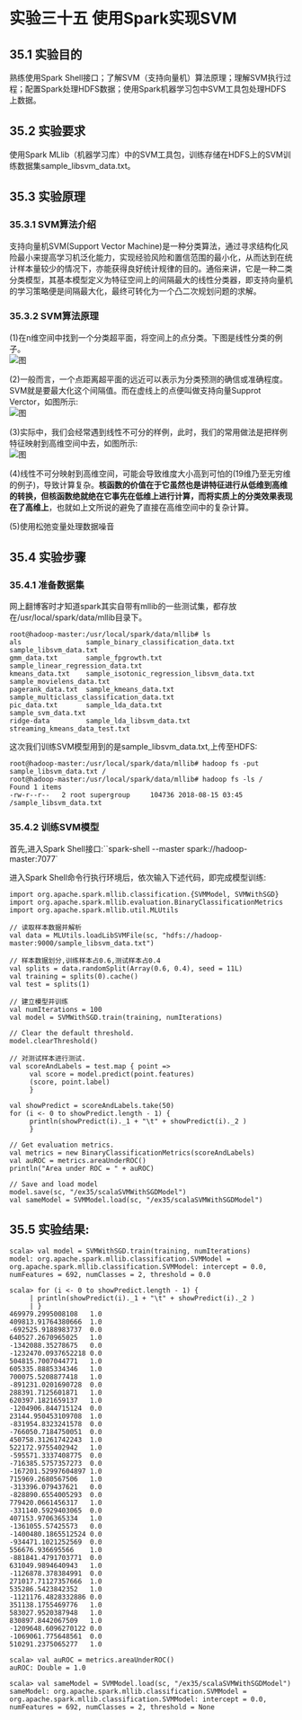 ﻿# 实验三十五 使用Spark实现SVM

## 35.1 实验目的  
熟练使用Spark Shell接口；了解SVM（支持向量机）算法原理；理解SVM执行过程；配置Spark处理HDFS数据；使用Spark机器学习包中SVM工具包处理HDFS上数据。  

## 35.2 实验要求  
使用Spark MLlib（机器学习库）中的SVM工具包，训练存储在HDFS上的SVM训练数据集sample_libsvm_data.txt。  

## 35.3 实验原理  
### 35.3.1 SVM算法介绍  
支持向量机SVM(Support Vector Machine)是一种分类算法，通过寻求结构化风险最小来提高学习机泛化能力，实现经验风险和置信范围的最小化，从而达到在统计样本量较少的情况下，亦能获得良好统计规律的目的。通俗来讲，它是一种二类分类模型，其基本模型定义为特征空间上的间隔最大的线性分类器，即支持向量机的学习策略便是间隔最大化，最终可转化为一个凸二次规划问题的求解。  

### 35.3.2 SVM算法原理  
(1)在n维空间中找到一个分类超平面，将空间上的点分类。下图是线性分类的例子。  
![图](https://raw.githubusercontent.com/chellyk/Bigdata-experiment/master/ex35/1.png)  

(2)一般而言，一个点距离超平面的远近可以表示为分类预测的确信或准确程度。SVM就是要最大化这个间隔值。而在虚线上的点便叫做支持向量Supprot Verctor，如图所示:  
![图](https://raw.githubusercontent.com/chellyk/Bigdata-experiment/master/ex35/2.jpg)  

(3)实际中，我们会经常遇到线性不可分的样例，此时，我们的常用做法是把样例特征映射到高维空间中去，如图所示:  
![图](https://raw.githubusercontent.com/chellyk/Bigdata-experiment/master/ex35/3.jpg)  

(4)线性不可分映射到高维空间，可能会导致维度大小高到可怕的(19维乃至无穷维的例子)，导致计算复杂。**核函数的价值在于它虽然也是讲特征进行从低维到高维的转换，但核函数绝就绝在它事先在低维上进行计算，而将实质上的分类效果表现在了高维上**，也就如上文所说的避免了直接在高维空间中的复杂计算。  

(5)使用松弛变量处理数据噪音  

## 35.4 实验步骤
### 35.4.1 准备数据集  
网上翻博客时才知道spark其实自带有mllib的一些测试集，都存放在/usr/local/spark/data/mllib目录下。  
```  
root@hadoop-master:/usr/local/spark/data/mllib# ls
als                sample_binary_classification_data.txt       sample_libsvm_data.txt
gmm_data.txt       sample_fpgrowth.txt                         sample_linear_regression_data.txt
kmeans_data.txt    sample_isotonic_regression_libsvm_data.txt  sample_movielens_data.txt
pagerank_data.txt  sample_kmeans_data.txt                      sample_multiclass_classification_data.txt
pic_data.txt       sample_lda_data.txt                         sample_svm_data.txt
ridge-data         sample_lda_libsvm_data.txt                  streaming_kmeans_data_test.txt
```

这次我们训练SVM模型用到的是sample_libsvm_data.txt,上传至HDFS:  
```
root@hadoop-master:/usr/local/spark/data/mllib# hadoop fs -put sample_libsvm_data.txt /
root@hadoop-master:/usr/local/spark/data/mllib# hadoop fs -ls /                        
Found 1 items
-rw-r--r--   2 root supergroup     104736 2018-08-15 03:45 /sample_libsvm_data.txt
```  

### 35.4.2 训练SVM模型  
首先,进入Spark Shell接口:``spark-shell --master spark://hadoop-master:7077`  

进入Spark Shell命令行执行环境后，依次输入下述代码，即完成模型训练:  
```
import org.apache.spark.mllib.classification.{SVMModel, SVMWithSGD}
import org.apache.spark.mllib.evaluation.BinaryClassificationMetrics
import org.apache.spark.mllib.util.MLUtils  

// 读取样本数据并解析
val data = MLUtils.loadLibSVMFile(sc, "hdfs://hadoop-master:9000/sample_libsvm_data.txt")  

// 样本数据划分,训练样本占0.6,测试样本占0.4
val splits = data.randomSplit(Array(0.6, 0.4), seed = 11L)
val training = splits(0).cache()
val test = splits(1)  

// 建立模型并训练
val numIterations = 100  
val model = SVMWithSGD.train(training, numIterations)  

// Clear the default threshold.
model.clearThreshold()  

// 对测试样本进行测试.
val scoreAndLabels = test.map { point =>
     val score = model.predict(point.features)
     (score, point.label)
     }
     
val showPredict = scoreAndLabels.take(50)
for (i <- 0 to showPredict.length - 1) {
     println(showPredict(i)._1 + "\t" + showPredict(i)._2 )
     }

// Get evaluation metrics.
val metrics = new BinaryClassificationMetrics(scoreAndLabels)
val auROC = metrics.areaUnderROC()
println("Area under ROC = " + auROC)

// Save and load model
model.save(sc, "/ex35/scalaSVMWithSGDModel")
val sameModel = SVMModel.load(sc, "/ex35/scalaSVMWithSGDModel")
```

## 35.5 实验结果:  
```
scala> val model = SVMWithSGD.train(training, numIterations)
model: org.apache.spark.mllib.classification.SVMModel = org.apache.spark.mllib.classification.SVMModel: intercept = 0.0, numFeatures = 692, numClasses = 2, threshold = 0.0

scala> for (i <- 0 to showPredict.length - 1) {
     | println(showPredict(i)._1 + "\t" + showPredict(i)._2 )
     | }
469979.2995008108	1.0
409813.91764380666	1.0
-692525.9188983737	0.0
640527.2670965025	1.0
-1342088.35278675	0.0
-1232470.0937652218	0.0
504815.7007044771	1.0
605335.8885334346	1.0
700075.5208877418	1.0
-891231.0201690728	0.0
288391.7125601871	1.0
620397.1821659137	1.0
-1204906.844715124	0.0
23144.950453109708	1.0
-831954.8323241578	0.0
-766050.7184750051	0.0
450758.31261742243	1.0
522172.9755402942	1.0
-595571.3337408775	0.0
-716385.5757357273	0.0
-167201.52997604897	1.0
715969.2680567506	1.0
-313396.079437621	0.0
-828890.6554005293	0.0
779420.0661456317	1.0
-331140.5929403065	0.0
407153.9706365334	1.0
-1361055.57425573	0.0
-1400480.1865512524	0.0
-934471.1021252569	0.0
556676.936695566	1.0
-881841.4791703771	0.0
631049.9894640943	1.0
-1126878.378384991	0.0
271017.71127357666	1.0
535286.5423842352	1.0
-1121176.4828332886	0.0
351138.1755469776	1.0
583027.9520387948	1.0
830897.8442067509	1.0
-1209648.6096270122	0.0
-1069061.775648561	0.0
510291.2375065277	1.0

scala> val auROC = metrics.areaUnderROC()
auROC: Double = 1.0  

scala> val sameModel = SVMModel.load(sc, "/ex35/scalaSVMWithSGDModel")
sameModel: org.apache.spark.mllib.classification.SVMModel = org.apache.spark.mllib.classification.SVMModel: intercept = 0.0, numFeatures = 692, numClasses = 2, threshold = None

```